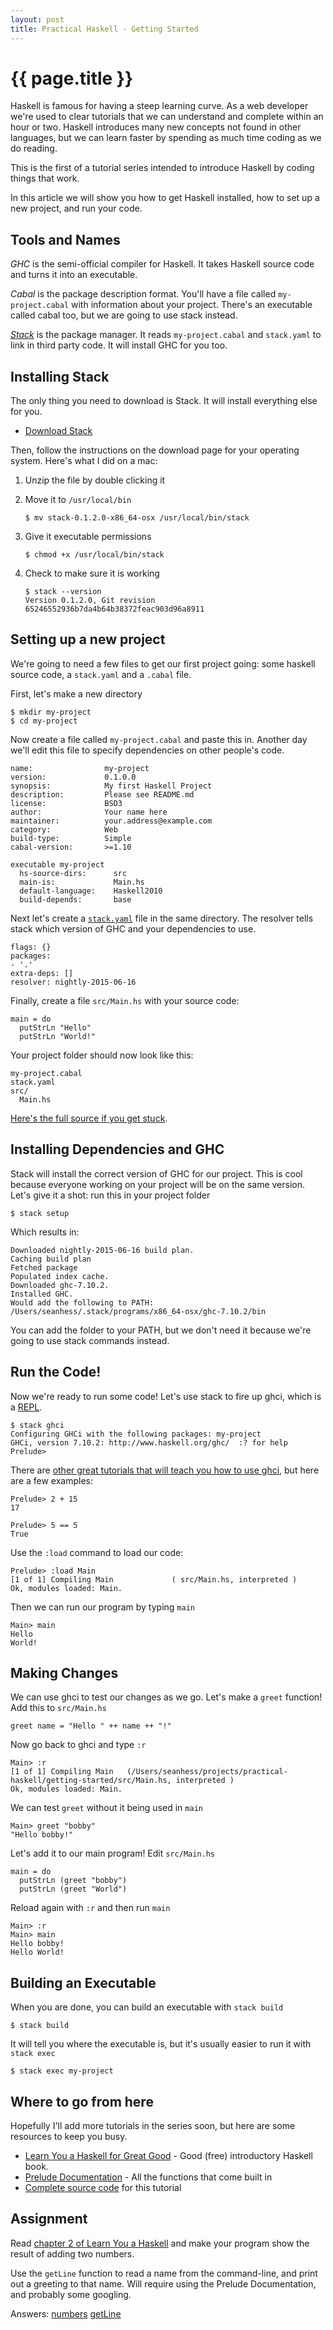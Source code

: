 ```yaml
---
layout: post
title: Practical Haskell - Getting Started
---
```


{{ page.title }}
================

Haskell is famous for having a steep learning curve. As a web developer we're used to clear tutorials that we can understand and complete within an hour or two. Haskell introduces many new concepts not found in other languages, but we can learn faster by spending as much time coding as we do reading.

This is the first of a tutorial series intended to introduce Haskell by coding things that work.

In this article we will show you how to get Haskell installed, how to set up a new project, and run your code.

Tools and Names
---------------

*GHC* is the semi-official compiler for Haskell. It takes Haskell source code and turns it into an executable.

*Cabal* is the package description format. You'll have a file called `my-project.cabal` with information about your project. There's an executable called cabal too, but we are going to use stack instead.

[*Stack*][stack] is the package manager. It reads `my-project.cabal` and `stack.yaml` to link in third party code. It will install GHC for you too.

Installing Stack
----------------

The only thing you need to download is Stack. It will install everything else for you.

* [Download Stack](https://github.com/commercialhaskell/stack#how-to-install)

Then, follow the instructions on the download page for your operating system. Here's what I did on a mac:

1. Unzip the file by double clicking it
2. Move it to `/usr/local/bin`

       $ mv stack-0.1.2.0-x86_64-osx /usr/local/bin/stack

3. Give it executable permissions

       $ chmod +x /usr/local/bin/stack

4. Check to make sure it is working

       $ stack --version
       Version 0.1.2.0, Git revision 65246552936b7da4b64b38372feac903d96a8911

Setting up a new project
------------------------

We're going to need a few files to get our first project going: some haskell source code, a `stack.yaml` and a `.cabal` file.

First, let's make a new directory

    $ mkdir my-project
    $ cd my-project

Now create a file called `my-project.cabal` and paste this in. Another day we'll edit this file to specify dependencies on other people's code.

    name:                my-project
    version:             0.1.0.0
    synopsis:            My first Haskell Project
    description:         Please see README.md
    license:             BSD3
    author:              Your name here
    maintainer:          your.address@example.com
    category:            Web
    build-type:          Simple
    cabal-version:       >=1.10

    executable my-project
      hs-source-dirs:      src
      main-is:             Main.hs
      default-language:    Haskell2010
      build-depends:       base

Next let's create a [`stack.yaml`](https://github.com/commercialhaskell/stack/wiki/stack.yaml) file in the same directory. The resolver tells stack which version of GHC and your dependencies to use.

    flags: {}
    packages:
    - '.'
    extra-deps: []
    resolver: nightly-2015-06-16

Finally, create a file `src/Main.hs` with your source code:

    main = do
      putStrLn "Hello"
      putStrLn "World!"

Your project folder should now look like this:

    my-project.cabal
    stack.yaml
    src/
      Main.hs

[Here's the full source if you get stuck][source].

Installing Dependencies and GHC
-------------------------------

Stack will install the correct version of GHC for our project. This is cool because everyone working on your project will be on the same version. Let's give it a shot: run this in your project folder

    $ stack setup

Which results in:

    Downloaded nightly-2015-06-16 build plan.    
    Caching build plan
    Fetched package
    Populated index cache.
    Downloaded ghc-7.10.2.                   
    Installed GHC.     
    Would add the following to PATH: /Users/seanhess/.stack/programs/x86_64-osx/ghc-7.10.2/bin

You can add the folder to your PATH, but we don't need it because we're going to use stack commands instead.

Run the Code!
-------------

Now we're ready to run some code! Let's use stack to fire up ghci, which is a [REPL](https://en.wikipedia.org/wiki/Read%E2%80%93eval%E2%80%93print_loop).

    $ stack ghci
    Configuring GHCi with the following packages: my-project
    GHCi, version 7.10.2: http://www.haskell.org/ghc/  :? for help
    Prelude> 

There are [other great tutorials that will teach you how to use ghci](http://learnyouahaskell.com/starting-out), but here are a few examples:

    Prelude> 2 + 15
    17

    Prelude> 5 == 5
    True

Use the `:load` command to load our code:

    Prelude> :load Main
    [1 of 1] Compiling Main             ( src/Main.hs, interpreted )
    Ok, modules loaded: Main.

Then we can run our program by typing `main`

    Main> main
    Hello
    World!

Making Changes
--------------

We can use ghci to test our changes as we go. Let's make a `greet` function! Add this to `src/Main.hs`

    greet name = "Hello " ++ name ++ "!"

Now go back to ghci and type `:r`

    Main> :r
    [1 of 1] Compiling Main   (/Users/seanhess/projects/practical-haskell/getting-started/src/Main.hs, interpreted )
    Ok, modules loaded: Main.

We can test `greet` without it being used in `main`

    Main> greet "bobby"
    "Hello bobby!"

Let's add it to our main program! Edit `src/Main.hs`

    main = do
      putStrLn (greet "bobby")
      putStrLn (greet "World")

Reload again with `:r` and then run `main`

    Main> :r
    Main> main
    Hello bobby!
    Hello World!

Building an Executable
----------------------

When you are done, you can build an executable with `stack build`

    $ stack build

It will tell you where the executable is, but it's usually easier to run it with `stack exec`

    $ stack exec my-project

Where to go from here
---------------------

Hopefully I'll add more tutorials in the series soon, but here are some resources to keep you busy.

* [Learn You a Haskell for Great Good](http://learnyouahaskell.com/) - Good (free) introductory Haskell book.
* [Prelude Documentation](https://hackage.haskell.org/package/base-4.8.1.0/docs/Prelude.html) - All the functions that come built in
* [Complete source code][source] for this tutorial

Assignment
----------

Read [chapter 2 of Learn You a Haskell](http://learnyouahaskell.com/starting-out) and make your program show the result of adding two numbers.

Use the `getLine` function to read a name from the command-line, and print out a greeting to that name. Will require using the Prelude Documentation, and probably some googling.

Answers: [numbers](https://github.com/seanhess/practical-haskell/blob/master/01-getting-started/src/AssignmentNumbers.hs) [getLine](https://github.com/seanhess/practical-haskell/blob/master/01-getting-started/src/AssignmentGetLine.hs)




[stack]: https://github.com/commercialhaskell/stack
[source]: https://github.com/seanhess/practical-haskell/tree/master/01-getting-started
